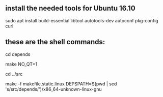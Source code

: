 ## install the needed tools for Ubuntu 16.10

sudo apt install build-essential libtool autotools-dev autoconf pkg-config curl

## these are the shell commands:
cd depends

make NO_QT=1

cd ../src

make -f makefile.static.linux DEPSPATH=$(pwd | sed 's/src/depends/')/x86_64-unknown-linux-gnu
